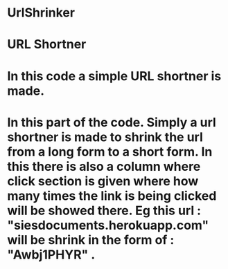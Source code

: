 # UrlShrinker
# URL Shortner
# In this code a simple URL shortner is made.

# In this part of the code. Simply a url shortner is made to shrink the url from a long form to a short form. In this there is also a column where click section is given where how many times the link is being clicked will be showed there. Eg this url : "siesdocuments.herokuapp.com" will be shrink in the form of : "Awbj1PHYR" . 
